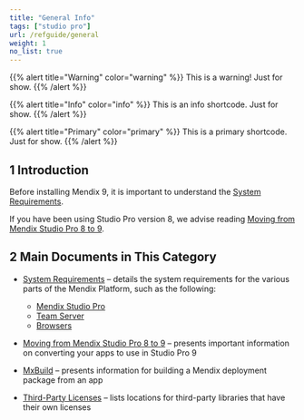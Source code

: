 ```yaml
---
title: "General Info"
tags: ["studio pro"]
url: /refguide/general
weight: 1
no_list: true
---
```


{{% alert title="Warning" color="warning" %}}
This is a warning! Just for show.
{{% /alert %}}

{{% alert title="Info" color="info" %}}
This is an info shortcode. Just for show.
{{% /alert %}}

{{% alert title="Primary" color="primary" %}}
This is a primary shortcode. Just for show.
{{% /alert %}}

## 1 Introduction

Before installing Mendix 9, it is important to understand the [System Requirements](system-requirements). 

If you have been using Studio Pro version 8, we advise reading [Moving from Mendix Studio Pro 8 to 9](moving-from-8-to-9).

## 2 Main Documents in This Category

* [System Requirements](system-requirements) – details the system requirements for the various parts of the Mendix Platform, such as the following:

	* [Mendix Studio Pro](system-requirements#sp)
	* [Team Server](system-requirements#ts)
	* [Browsers](system-requirements#browsers)

* [Moving from Mendix Studio Pro 8 to 9](moving-from-8-to-9) – presents important information on converting your apps to use in Studio Pro 9
* [MxBuild](mxbuild) – presents information for building a Mendix deployment package from an app
* [Third-Party Licenses](third-party-licenses) – lists locations for third-party libraries that have their own licenses
